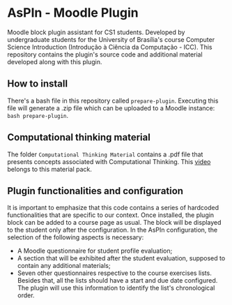 # AsPIn - Moodle Plugin
Moodle block plugin assistant for CS1 students. Developed by undergraduate students for the University of Brasília's course Computer Science Introduction (Introdução à Ciência da Computação - ICC). This repository contains the plugin's source code and additional material developed along with this plugin.

## How to install
There's a bash file in this repository called `prepare-plugin`. Executing this file will generate a .zip file which can be uploaded to a Moodle instance: `bash prepare-plugin`.

## Computational thinking material

The folder `Computational Thinking Material` contains a .pdf file that presents concepts associated with Computational Thinking. This [video](https://youtu.be/Ehb9qh1OLeU) belongs to this material pack.

## Plugin functionalities and configuration
It is important to emphasize that this code contains a series of hardcoded functionalities that are specific to our context.
Once installed, the plugin block can be added to a course page as usual. 
The block will be displayed to the student only after the configuration.
In the AsPIn configuration, the selection of the following aspects is necessary:
- A Moodle questionnaire for student profile evaluation;
- A section that will be exhibited after the student evaluation, supposed to contain any additional materials;
- Seven other questionnaires respective to the course exercises lists.
Besides that, all the lists should have a start and due date configured. The plugin will use this information to identify the list's chronological order.
